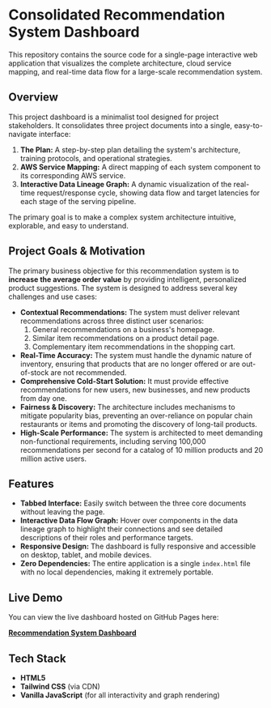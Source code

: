 # Consolidated Recommendation System Dashboard

This repository contains the source code for a single-page interactive web application that visualizes the complete architecture, cloud service mapping, and real-time data flow for a large-scale recommendation system.

## Overview

This project dashboard is a minimalist tool designed for project stakeholders. It consolidates three project documents into a single, easy-to-navigate interface:

1.  **The  Plan:** A step-by-step plan detailing the system's architecture, training protocols, and operational strategies.
2.  **AWS Service Mapping:** A direct mapping of each system component to its corresponding AWS service.
3.  **Interactive Data Lineage Graph:** A dynamic visualization of the real-time request/response cycle, showing data flow and target latencies for each stage of the serving pipeline.

The primary goal is to make a complex system architecture intuitive, explorable, and easy to understand.

## Project Goals & Motivation

The primary business objective for this recommendation system is to **increase the average order value** by providing intelligent, personalized product suggestions. The system is designed to address several key challenges and use cases:

* **Contextual Recommendations:** The system must deliver relevant recommendations across three distinct user scenarios:
    1.  General recommendations on a business's homepage.
    2.  Similar item recommendations on a product detail page.
    3.  Complementary item recommendations in the shopping cart.
* **Real-Time Accuracy:** The system must handle the dynamic nature of inventory, ensuring that products that are no longer offered or are out-of-stock are not recommended.
* **Comprehensive Cold-Start Solution:** It must provide effective recommendations for new users, new businesses, and new products from day one.
* **Fairness & Discovery:** The architecture includes mechanisms to mitigate popularity bias, preventing an over-reliance on popular chain restaurants or items and promoting the discovery of long-tail products.
* **High-Scale Performance:** The system is architected to meet demanding non-functional requirements, including serving 100,000 recommendations per second for a catalog of 10 million products and 20 million active users.

## Features

* **Tabbed Interface:** Easily switch between the three core documents without leaving the page.
* **Interactive Data Flow Graph:** Hover over components in the data lineage graph to highlight their connections and see detailed descriptions of their roles and performance targets.
* **Responsive Design:** The dashboard is fully responsive and accessible on desktop, tablet, and mobile devices.
* **Zero Dependencies:** The entire application is a single `index.html` file with no local dependencies, making it extremely portable.

## Live Demo

You can view the live dashboard hosted on GitHub Pages here:

[**Recommendation System Dashboard**](https://sleippnir.github.io/AWS-recommendation-system/)

## Tech Stack

* **HTML5**
* **Tailwind CSS** (via CDN)
* **Vanilla JavaScript** (for all interactivity and graph rendering)
